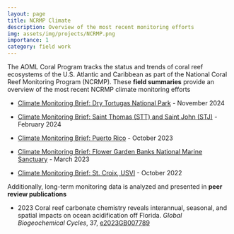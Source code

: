 ```yaml
---
layout: page
title: NCRMP Climate 
description: Overview of the most recent monitoring efforts
img: assets/img/projects/NCRMP.png
importance: 1
category: field work
---
```


The AOML Coral Program tracks the status and trends of coral reef ecosystems of the U.S. Atlantic and Caribbean as part of the National Coral Reef Monitoring Program (NCRMP). These **field summaries** provide an overview of the most recent NCRMP climate monitoring efforts

* [Climate Monitoring Brief: Dry Tortugas National Park](https://anampc.github.io/NCRMP_2022_STX) - November 2024

* [Climate Monitoring Brief: Saint Thomas (STT) and Saint John (STJ)](https://anampc.github.io/NCRMP_2023_STT_STJ/) - February 2024

* [Climate Monitoring Brief: Puerto Rico](https://anampc.github.io/NCRMP_2023_PR/) - October 2023

* [Climate Monitoring Brief: Flower Garden Banks National Marine Sanctuary](https://anampc.github.io/NCRMP_2022_FGB) - March 2023

* [Climate Monitoring Brief: St. Croix, USVI](https://anampc.github.io/NCRMP_2022_STX) - October 2022


Additionally, long-term monitoring data is analyzed and presented in **peer review publications** 

* 2023 Coral reef carbonate chemistry reveals interannual, seasonal, and spatial impacts on ocean acidification off Florida. _Global Biogeochemical Cycles_, 37, [e2023GB007789](https://doi.org/10.1029/2023GB007789)
